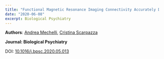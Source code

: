 ```yaml
---
title: "Functional Magnetic Resonance Imaging Connectivity Accurately Distinguishes Cases With Psychotic Disorders From Healthy Controls, Based on Cortical Features Associated With Brain Network Development"
date: "2020-06-08"
excerpt: Biological Psychiatry
---
```


__Authors__: [Andrea Mechelli](/members/Andrea), [Cristina Scarpazza](/members/Cristina)

**Journal: Biological Psychiatry**

DOI: [10.1016/j.bpsc.2020.05.013](https://doi.org/10.1016/j.bpsc.2020.05.013)
